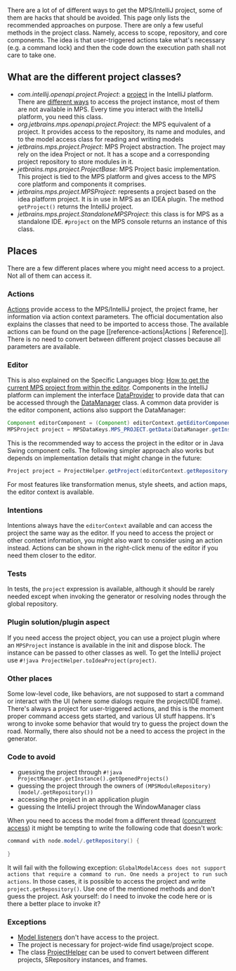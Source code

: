There are a lot of of different ways to get the MPS/IntelliJ project, some of them are hacks that should be avoided. This page
only lists the recommended approaches on purpose. There are only a few useful methods in the project class. Namely, access to scope, repository, and core components. The idea is that user-triggered actions take what's necessary (e.g. a command lock) and then the code down the execution path shall not care to take one.

## What are the different project classes?

- *com.intellij.openapi.project.Project*: a [project](https://plugins.jetbrains.com/docs/intellij/project.html) in the IntelliJ platform. There are [different ways](https://plugins.jetbrains.com/docs/intellij/project.html#how-to-get-a-project-instance) to access the project instance, most of them are not available in MPS. Every time you interact with the IntelliJ platform, you need this class.
- *org.jetbrains.mps.openapi.project.Project*: the MPS equivalent of a project. It provides access to the repository, its name and modules, and to the model access class for reading and writing models
- *jetbrains.mps.project.Project*:  MPS Project abstraction. The project may rely on the idea Project or not. It has a scope and a corresponding project repository to store modules in it.
- *jetbrains.mps.project.ProjectBase*: MPS Project basic implementation. This project is tied to the MPS platform and gives access to the MPS core platform and components it comprises.
- *jetbrains.mps.project.MPSProject*: represents a project based on the idea platform project. It is in use in MPS as an IDEA plugin. The method `getProject()` returns the IntelliJ project.
- *jetbrains.mps.project.StandaloneMPSProject*: this class is for MPS as a standalone IDE. `#project` on the MPS console returns an instance of this class.

## Places

There are a few different places where you might need access to a project. Not all of them can access it.

### Actions

[Actions](https://www.jetbrains.com/help/mps/plugin.html#actionsandactiongroups) provide access to the MPS/IntelliJ project,
the project frame, her information via action context parameters. The official documentation also explains the classes that 
need to be imported to access those. The available actions can be found on the page [[reference-actions|Actions | Reference]].
There is no need to convert between different project classes because all parameters are available.

### Editor

This is also explained on the Specific Languages blog: [How to get the current MPS project from within the editor](https://specificlanguages.com/posts/how-to-get-current-project-from-editor/). Components in the IntelliJ platform can implement the interface [DataProvider](http://127.0.0.1:63320/node?ref=498d89d2-c2e9-11e2-ad49-6cf049e62fe5%2Fjava%3Acom.intellij.openapi.actionSystem%28MPS.IDEA%2F%29%2F%7EDataProvider)
to provide data that can be accessed through the [DataManager](http://127.0.0.1:63320/node?ref=498d89d2-c2e9-11e2-ad49-6cf049e62fe5%2Fjava%3Acom.intellij.ide%28MPS.IDEA%2F%29%2F%7EDataManager) class. A common data provider is the editor component, actions also support the DataManager:

```java
Component editorComponent = (Component) editorContext.getEditorComponent();
MPSProject project = MPSDataKeys.MPS_PROJECT.getData(DataManager.getInstance().getDataContext(component));
```
This is the recommended way to access the project in the editor or in Java Swing component cells. The following simpler approach
also works but depends on implementation details that might change in the future:

```java
Project project = ProjectHelper.getProject(editorContext.getRepository());
```

For most features like transformation menus, style sheets, and action maps, the editor context is available.

### Intentions

Intentions always have the `editorContext` available and can access the project the same way as the editor. If you need to
access the project or other context information, you might also want to consider using an action instead. Actions can be shown
in the right-click menu of the editor if you need them closer to the editor.

### Tests

In tests, the `project` expression is available, although it should be rarely needed except when invoking the generator or resolving
nodes through the global repository.

### Plugin solution/plugin aspect

If you need access the project object, you can use a project plugin where an `MPSProject` instance is available in the init and dispose block.
The instance can be passed to other classes as well. To get the IntelliJ project use `#!java ProjectHelper.toIdeaProject(project)`.

### Other places

Some low-level code, like behaviors, are not supposed to start a command or interact with the UI (where some dialogs require the project/IDE frame). There's always a project for user-triggered actions, and this is the moment proper command access gets started, and various UI stuff happens. It's wrong to invoke some behavior that would try to guess the project down the road. Normally, there also should not be a need to access the project in the generator.

### Code to avoid

- guessing the project through `#!java ProjectManager.getInstance().getOpenedProjects()`
- guessing the project through the owners of `(MPSModuleRepository) (model/.getRepository())`
- accessing the project in an application plugin
- guessing the IntelliJ project through the WindowManager class

When you need to access the model from a different thread ([concurrent access](https://www.jetbrains.com/help/mps/open-api-accessing-models-from-code.html#concurrentaccess)) it might be tempting to write the following code that doesn't work:

```java
command with node.model/.getRepository() {
    
}
```

It will fail with the following exception: `GlobalModelAccess does not support actions that require a command to run. One needs a project to run such actions`. In those cases, it is possible to access the project and write `project.getRepository()`. Use one of the mentioned methods and don't guess the project. Ask yourself: do I need to invoke the code here or is there a better place to invoke it?

### Exceptions

- [Model listeners](https://jetbrains.github.io/MPS-extensions/extensions/utils/model-listener/) don't have access to the project.
- The project is necessary for project-wide find usage/project scope.
- The class [ProjectHelper](http://127.0.0.1:63320/node?ref=742f6602-5a2f-4313-aa6e-ae1cd4ffdc61%2Fjava%3Ajetbrains.mps.ide.project%28MPS.Platform%2F%29%2F%7EProjectHelper) can be used to convert between different projects, SRepository instances, and frames.